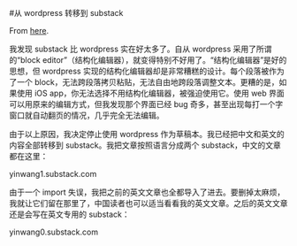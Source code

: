 #从 wordpress 转移到 substack

From [here](https://yinwang1.substack.com/p/wordpress-substack).

  
<span>我发现 substack 比 wordpress 实在好太多了。自从 wordpress 采用了所谓的“block editor”（结构化编辑器），就变得特别不好用了。“结构化编辑器”是好的思想，但 wordpress 实现的结构化编辑器却是非常糟糕的设计。每个段落被作为了一个 block，无法跨段落拷贝粘贴，无法自由地跨段落调整文本。更糟的是，如果使用 iOS app，你无法选择不用结构化编辑器，被强迫使用它。使用 web 界面可以用原来的编辑方式，但我发现那个界面已经 bug 奇多，甚至出现每打一个字窗口就自动翻页的情况，几乎完全无法编辑。</span>  

<span>由于以上原因，我决定停止使用 wordpress 作为草稿本。我已经把中文和英文的内容全部转移到 substack。我把文章按照语言分成两个 substack，中文的文章都在这里：</span>  

<span>yinwang1.substack.com</span>  

<span>由于一个 import 失误，我把之前的英文文章也全都导入了进去。要删掉太麻烦，我就让它们留在那里了，中国读者也可以适当看看我的英文文章。之后的英文文章还是会写在英文专用的 substack：</span>  

<span>yinwang0.substack.com</span>

